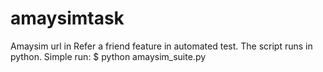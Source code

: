 # amaysimtask
Amaysim url in Refer a friend feature in automated test.
The script runs in python. 
Simple run: $ python amaysim_suite.py
